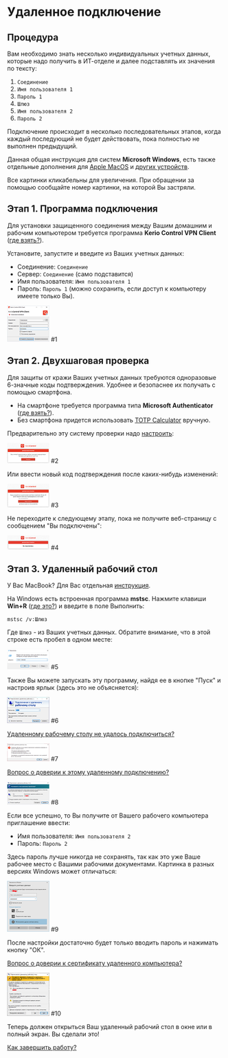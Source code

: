 ---
---
# Удаленное подключение

## Процедура

Вам необходимо знать несколько индивидуальных учетных данных, которые надо получить в ИТ-отделе и далее подставлять их значения по тексту:

1. `Соединение`
1. `Имя пользователя 1`
1. `Пароль 1`
1. `Шлюз`
1. `Имя пользователя 2`
1. `Пароль 2`

Подключение происходит в несколько последовательных этапов, когда каждый последующий не будет действовать, пока полностью не выполнен предыдущий.

Данная общая инструкция для систем **Microsoft Windows**, есть также отдельные дополнения для [Apple MacOS][macos] и [других устройств][IPSec].

Все картинки кликабельны для увеличения. При обращении за помощью сообщайте номер картинки, на которой Вы застряли.

## Этап 1. Программа подключения

Для установки защищенного соединения между Вашим домашним и рабочим компьютером требуется программа **Kerio Control VPN Client** ([где взять?][download]).

Установите, запустите и введите из Ваших учетных данных:

* Соединение: `Соединение`
* Сервер: `Соединение` (само подставится)
* Имя пользователя: `Имя пользователя 1`
* Пароль: `Пароль 1` (можно сохранить, если доступ к компьютеру имеете только Вы).

[![th-connect]][pic-connect] #1

## Этап 2. Двухшаговая проверка

Для защиты от кражи Ваших учетных данных требуются одноразовые 6-значные коды подтверждения. Удобнее и безопаснее их получать с помощью смартфона.

* На смартфоне требуется программа типа **Microsoft Authenticator** ([где взять?][appstore]).
* Без смартфона придется использовать [TOTP Calculator] вручную.

Предварительно эту систему проверки надо [настроить][2fa]:

[![th-2fa-setup]][pic-2fa-setup] #2

Или ввести новый код подтверждения после каких-нибудь изменений:

[![th-30days]][pic-30days] #3

Не переходите к следующему этапу, пока не получите веб-страницу с сообщением "Вы подключены":

[![th-connected]][pic-connected] #4

## Этап 3. Удаленный рабочий стол

У Вас MacBook? Для Вас отдельная [инструкция][macos].

На Windows есть встроенная программа **mstsc**. Нажмите клавиши **Win+R** ([где это?][WinR]) и введите в поле Выполнить:

    mstsc /v:Шлюз

Где `Шлюз` - из Ваших учетных данных. Обратите внимание, что в этой строке есть пробел в одном месте:

[![th-run]][pic-run] #5

Также Вы можете запускать эту программу, найдя ее в кнопке "Пуск" и настроив ярлык (здесь это не объясняется):

[![th-rdp]][pic-rdp] #6

[Удаленному рабочему столу не удалось подключиться?][noreply]

[![th-noreply]][pic-noreply] #7

[Вопрос о доверии к этому удаленному подключению?][trust]

[![th-trust]][pic-trust] #8

Если все успешно, то Вы получите от Вашего рабочего компьютера приглашение ввести:

* Имя пользователя: `Имя пользователя 2`
* Пароль: `Пароль 2`

Здесь пароль лучше никогда не сохранять, так как это уже Ваше рабочее место с Вашими рабочими документами. Картинка в разных версиях Windows может отличаться:

[![th-user2]][pic-user2] #9

После настройки достаточно будет только вводить пароль и нажимать кнопку "ОК".

[Вопрос о доверии к сертификату удаленного компьютера?][pc2]

[![th-pc2]][pic-pc2] #10

Теперь должен открыться Ваш удаленный рабочий стол в окне или в полный экран. Вы сделали это!

[Как завершить работу?][exit]

[download]: download "Скачать"
[macos]: macos "На Макбуках"
[IPSec]: ipsec "На планшетах"
[appstore]: appstore "Authenticator"
[TOTP Calculator]: TOTP.html "Генератор кодов"
[2fa]: 2fa "Настройка двухшаговой проверки"
[WinR]: win-r "Где найти Win+R"
[noreply]: noreply "Не удалось подключиться"
[trust]: trust "О доверии"
[pc2]: pc2 "О доверии"
[exit]: exit "Завершение работы"

[th-connect]: assets/images/connect_t.png
[pic-connect]: assets/images/connect.png "Установить соединение (кликните для увеличения)"
[th-2fa-setup]: assets/images/2fa-setup_t.png
[pic-2fa-setup]: assets/images/2fa-setup.png "Настроить двухшаговую проверку (кликните для увеличения)"
[th-30days]: assets/images/30days_t.png
[pic-30days]: assets/images/30days.png "Код подтверждения (кликните для увеличения)"
[th-connected]: assets/images/connected_t.png
[pic-connected]: assets/images/connected.png "Вы подключены (кликните для увеличения)"
[th-run]: assets/images/run_t.png
[pic-run]: assets/images/run.png "Выполнить (кликните для увеличения)"
[th-rdp]: assets/images/rdp_t.png
[pic-rdp]: assets/images/rdp.png "Подключение к удаленному рабочему столу (кликните для увеличения)"
[th-noreply]: assets/images/noreply_t.png
[pic-noreply]: assets/images/noreply.png "Не удалось подключиться? (кликните для увеличения)"
[th-trust]: assets/images/trust_t.png
[pic-trust]: assets/images/trust.png "Вопрос о доверии (кликните для увеличения)"
[th-user2]: assets/images/user2_t.png
[pic-user2]: assets/images/user2.png "Введите учетные данные (кликните для увеличения)"
[th-pc2]: assets/images/pc2_t.png
[pic-pc2]: assets/images/pc2.png "Вопрос о доверии (кликните для увеличения)"

